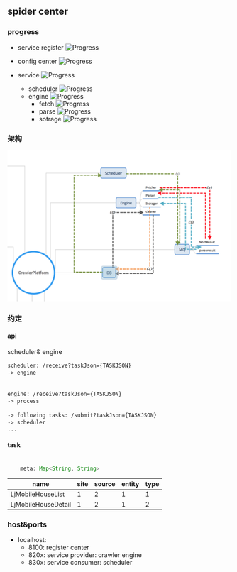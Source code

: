 ## spider center

### progress

- service register ![Progress](http://progressed.io/bar/99)   

- config center ![Progress](http://progressed.io/bar/1?)   
- service ![Progress](http://progressed.io/bar/75?) 
    - scheduler ![Progress](http://progressed.io/bar/70?)
    - engine ![Progress](http://progressed.io/bar/80?)   
        - fetch ![Progress](http://progressed.io/bar/100?)   
        - parse ![Progress](http://progressed.io/bar/50?)   
        - sotrage ![Progress](http://progressed.io/bar/0?)   
    


### 架构
![图呢](z-resources/imgs/我是图.png)

### 约定

#### api

scheduler& engine
``` 
scheduler: /receive?taskJson={TASKJSON} 
-> engine


engine: /receive?taskJson={TASKJSON} 
-> process

-> following tasks: /submit?taskJson={TASKJSON} 
-> scheduler
...

```

#### task

``` java

    meta: Map<String, String>

```


|name|site|source|entity|type|
|----|----|------|------|----|
|LjMobileHouseList|1|2|1|1|
|LjMobileHouseDetail|1|2|1|2|



### host&ports

- localhost:
    - 8100: register center
    - 820x: service provider: crawler engine
    - 830x: service consumer: scheduler
